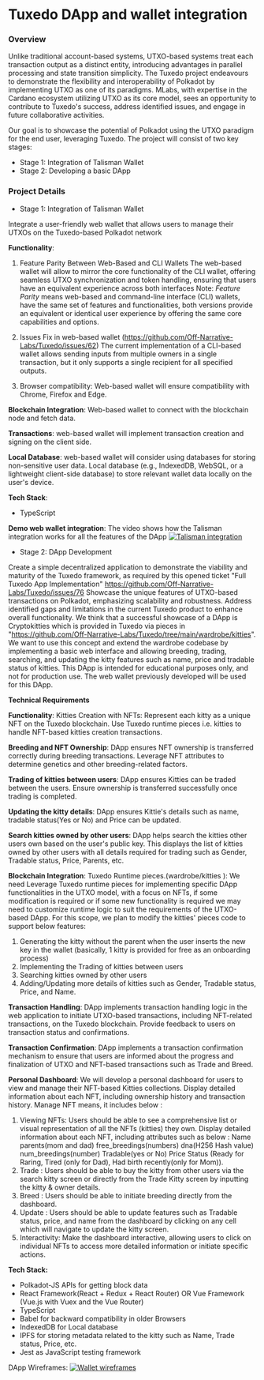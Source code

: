 # Tuxedo DApp and wallet integration 

### Overview

Unlike traditional account-based systems, UTXO-based systems treat each transaction output as a distinct entity, introducing advantages in parallel processing and state transition simplicity. 
The Tuxedo project endeavours to demonstrate the flexibility and interoperability of Polkadot by implementing UTXO as one of its paradigms. MLabs, with expertise in the Cardano ecosystem utilizing UTXO as its core model, sees an opportunity to contribute to Tuxedo's success, address identified issues, and engage in future collaborative activities.

Our goal is to showcase the potential of Polkadot using the UTXO paradigm for the end user, leveraging Tuxedo. The project will consist of two key stages:

- Stage 1: Integration of Talisman Wallet
- Stage 2: Developing a basic DApp

### Project Details

- Stage 1: Integration of Talisman Wallet

Integrate a user-friendly web wallet that allows users to manage their UTXOs on the Tuxedo-based Polkadot network

**Functionality**: 
1. Feature Parity Between Web-Based and CLI Wallets
The web-based wallet will allow to mirror the core functionality of the CLI wallet, offering seamless UTXO synchronization and token handling, ensuring that users have an equivalent experience across both interfaces
Note: _Feature Parity_ means web-based and command-line interface (CLI) wallets, have the same set of features and functionalities, both versions provide an equivalent or identical user experience by offering the same core capabilities and options.

2. Issues Fix in web-based wallet (https://github.com/Off-Narrative-Labs/Tuxedo/issues/62)
The current implementation of a CLI-based wallet allows sending inputs from multiple owners in a single transaction, but it only supports a single recipient for all specified outputs.

3. Browser compatibility:
Web-based wallet will ensure compatibility with Chrome, Firefox and Edge.

**Blockchain Integration**:
Web-based wallet to connect with the blockchain node and fetch data.

**Transactions**:
web-based wallet will implement transaction creation and signing on the client side.

**Local Database**:
web-based wallet will consider using databases for storing non-sensitive user data.
Local database (e.g., IndexedDB, WebSQL, or a lightweight client-side database) to store relevant wallet data locally on the user's device.

**Tech Stack**:
- TypeScript

**Demo web wallet integration**:
The video shows how the Talisman integration works for all the features of the DApp
[![Talisman integration](https://cdn.loom.com/sessions/thumbnails/e1270ecea79a4689aff5732e8acfae14-00001.jpg)](https://cdn.loom.com/sessions/thumbnails/e1270ecea79a4689aff5732e8acfae14-00001.mp4) 




- Stage 2: DApp Development

Create a simple decentralized application to demonstrate the viability and maturity of the Tuxedo framework, as required by this opened ticket  "Full Tuxedo App Implementation" https://github.com/Off-Narrative-Labs/Tuxedo/issues/76
Showcase the unique features of UTXO-based transactions on Polkadot, emphasizing scalability and robustness.
Address identified gaps and limitations in the current Tuxedo product to enhance overall functionality.
We think that a successful showcase of a DApp is Cryptokitties which is provided in Tuxedo via pieces in "https://github.com/Off-Narrative-Labs/Tuxedo/tree/main/wardrobe/kitties".
We want to use this concept and extend the wardrobe codebase by implementing a basic web interface and allowing breeding, trading, searching, and updating the kitty features such as name, price and tradable status of kitties.
This DApp is intended for educational purposes only, and not for production use. The web wallet previously developed will be used for this DApp.

**Technical Requirements**

**Functionality**:
Kitties Creation with NFTs:
Represent each kitty as a unique NFT on the Tuxedo blockchain.
Use Tuxedo runtime pieces i.e. kitties to handle NFT-based kitties creation transactions.

**Breeding and NFT Ownership**:
DApp ensures NFT ownership is transferred correctly during breeding transactions.
Leverage NFT attributes to determine genetics and other breeding-related factors.

**Trading of kitties between users**:
DApp ensures Kitties can be traded between the users.
Ensure ownership is transferred successfully once trading is completed.

**Updating the kitty details**:
DApp ensures Kittie's details such as name, tradable status(Yes or No) and Price can be updated.

**Search kitties owned by other users**:
DApp helps search the kitties other users own based on the user's public key.
This displays the list of kitties owned by other users with all details required for trading such as Gender, Tradable status, Price, Parents, etc.

**Blockchain Integration**:
Tuxedo Runtime pieces.(wardrobe/kitties ):
We need Leverage Tuxedo runtime pieces for implementing specific DApp functionalities in the UTXO model, with a focus on NFTs, if some modification is required or if some new functionality is required we may need to customize runtime logic to suit the requirements of the UTXO-based DApp.
For this scope, we plan to modify the kitties' pieces code to support below features:

1. Generating the kitty without the parent when the user inserts the new key in the wallet (basically, 1 kitty is provided for free as an onboarding process)
2. Implementing the Trading of kitties between users
3. Searching kitties owned by other users
4. Adding/Updating more details of kitties such as Gender, Tradable status, Price, and Name.

**Transaction Handling**:
DApp implements transaction handling logic in the web application to initiate UTXO-based transactions, including NFT-related transactions, on the Tuxedo blockchain.
Provide feedback to users on transaction status and confirmations.

**Transaction Confirmation**:
DApp implements a transaction confirmation mechanism to ensure that users are informed about the progress and finalization of UTXO and NFT-based transactions such as Trade and Breed.

**Personal Dashboard**:
We will develop a personal dashboard for users to view and manage their NFT-based Kitties collections.
Display detailed information about each NFT, including ownership history and transaction history.
Manage NFT means, it includes below :

1. Viewing NFTs:
   Users should be able to see a comprehensive list or visual representation of all the NFTs (kitties) they own.
   Display detailed information about each NFT, including attributes such as below :
   Name
   parents(mom and dad)
   free_breedings(numbers)
   dna(H256 Hash value)
   num_breedings(number)
   Tradable(yes or No)
   Price
   Status (Ready for Raring, Tired (only for Dad), Had birth recently(only for Mom)).
2. Trade :
    Users should be able to buy the kitty from other users via the search kitty screen or directly from the Trade Kitty screen by inputting the kitty & owner details.
3. Breed :
    Users should be able to initiate breeding directly from the dashboard.
4. Update :
    Users should be able to update features such as Tradable status, price, and name from the dashboard by clicking on any cell which will navigate to update the kitty screen.
5. Interactivity:
   Make the dashboard interactive, allowing users to click on individual NFTs to access more detailed information or initiate specific actions.

**Tech Stack:**
- Polkadot-JS APIs for getting block data 
- React Framework(React + Redux + React Router) OR Vue Framework (Vue.js with Vuex and the Vue Router)
- TypeScript 
- Babel for backward compatibility in older Browsers 
- IndexedDB for Local database
- IPFS for storing metadata related to the kitty such as Name, Trade status, Price, etc.
- Jest as JavaScript testing framework

DApp Wireframes: [![Wallet wireframes](https://lh3.googleusercontent.com/d/1dCr5Wwi0L-fGPdwAQGFPDhmTeBQYPDy1=w3692-h1932-iv1)](https://drive.google.com/file/d/1dCr5Wwi0L-fGPdwAQGFPDhmTeBQYPDy1/view?usp=sharing)

